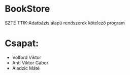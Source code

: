 # BookStore
SZTE TTIK-Adatbázis alapú rendszerek kötelező program

# Csapat:
* Volford Viktor
* Anti Viktor Gábor
* Aladzic Máté
